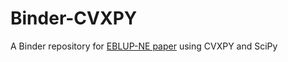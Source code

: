 # Binder-CVXPY
A Binder repository for [EBLUP-NE paper](https://github.com/fdslrm/EBLUP-NE) using CVXPY and SciPy
